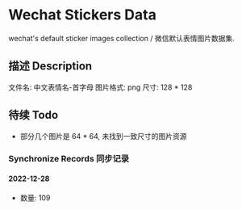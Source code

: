 # Wechat Stickers Data

wechat's default sticker images collection / 微信默认表情图片数据集.

## 描述 Description

文件名: 中文表情名-首字母
图片格式: png
尺寸: 128 * 128 

## 待续 Todo

- 部分几个图片是 64 * 64, 未找到一致尺寸的图片资源

### Synchronize Records 同步记录

#### 2022-12-28

- 数量: 109
  
